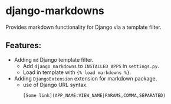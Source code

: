 # django-markdowns

Provides markdown functionality for Django via a template filter.

## Features:
 * Adding `md` Django template filter.
   * Add `django_markdowns` to `INSTALLED_APPS` in `settings.py`.
   * Load in template with `{% load markdowns %}`.
 * Adding `DjangoExtension` extension for markdown package.
   * use of Django URL syntax.
     ```
     [Some link](APP_NAME:VIEW_NAME|PARAMS,COMMA,SEPARATED)
     ```
